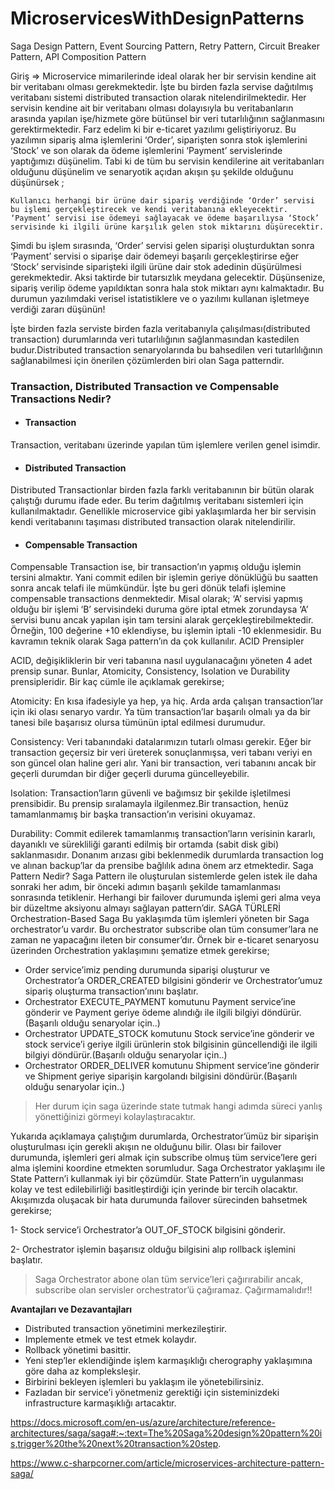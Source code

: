 # MicroservicesWithDesignPatterns
Saga Design Pattern, Event Sourcing Pattern, Retry Pattern, Circuit Breaker Pattern, API Composition Pattern

Giriş => 
Microservice mimarilerinde ideal olarak her bir servisin kendine ait bir veritabanı olması gerekmektedir. İşte bu birden fazla servise dağıtılmış veritabanı sistemi distributed transaction olarak nitelendirilmektedir. Her servisin kendine ait bir veritabanı olması dolayısıyla bu veritabanların arasında yapılan işe/hizmete göre bütünsel bir veri tutarlılığının sağlanmasını gerektirmektedir.
Farz edelim ki bir e-ticaret yazılımı geliştiriyoruz. Bu yazılımın sipariş alma işlemlerini ‘Order’, siparişten sonra stok işlemlerini ‘Stock’ ve son olarak da ödeme işlemlerini ‘Payment’ servislerinde yaptığımızı düşünelim. Tabi ki de tüm bu servisin kendilerine ait veritabanları olduğunu düşünelim ve senaryotik açıdan akışın şu şekilde olduğunu düşünürsek ;

`Kullanıcı herhangi bir ürüne dair sipariş verdiğinde ‘Order’ servisi bu işlemi gerçekleştirecek ve kendi veritabanına ekleyecektir. ‘Payment’ servisi ise ödemeyi sağlayacak ve ödeme başarılıysa ‘Stock’ servisinde ki ilgili ürüne karşılık gelen stok miktarını düşürecektir.`

Şimdi bu işlem sırasında, ‘Order’ servisi gelen siparişi oluşturduktan sonra ‘Payment’ servisi o siparişe dair ödemeyi başarılı gerçekleştirirse eğer ‘Stock’ servisinde siparişteki ilgili ürüne dair stok adedinin düşürülmesi gerekmektedir. Aksi taktirde bir tutarsızlık meydana gelecektir. Düşünsenize, sipariş verilip ödeme yapıldıktan sonra hala stok miktarı aynı kalmaktadır. Bu durumun yazılımdaki verisel istatistiklere ve o yazılımı kullanan işletmeye verdiği zararı düşünün!

İşte  birden fazla serviste birden fazla veritabanıyla çalışılması(distributed transaction) durumlarında veri tutarlılığının sağlanmasından kastedilen budur.Distributed transaction senaryolarında bu bahsedilen veri tutarlılığının sağlanabilmesi için önerilen çözümlerden biri olan Saga patterndir.
### Transaction, Distributed Transaction ve Compensable Transactions Nedir?
* #### Transaction
Transaction, veritabanı üzerinde yapılan tüm işlemlere verilen genel isimdir.
* #### Distributed Transaction
Distributed Transactionlar birden fazla farklı veritabanının bir bütün olarak çalıştığı durumu ifade eder. Bu terim dağıtılmış veritabanı sistemleri için kullanılmaktadır.  Genellikle microservice gibi yaklaşımlarda her bir servisin kendi veritabanını taşıması distributed transaction olarak nitelendirilir.
* #### Compensable Transaction
Compensable Transaction ise, bir transaction’ın yapmış olduğu işlemin tersini almaktır. Yani commit edilen bir işlemin geriye dönüklüğü bu saatten sonra ancak telafi ile mümkündür. İşte bu geri dönük telafi işlemine compensable transactions denmektedir. Misal olarak; ‘A’ servisi yapmış olduğu bir işlemi ‘B’ servisindeki duruma göre iptal etmek zorundaysa ‘A’ servisi bunu ancak yapılan işin tam tersini alarak gerçekleştirebilmektedir. Örneğin, 100 değerine +10 eklendiyse, bu işlemin iptali -10 eklenmesidir. Bu kavramın teknik olarak Saga pattern’ın da çok kullanılır.
ACID Prensipler

ACID, değişikliklerin bir veri tabanına nasıl uygulanacağını yöneten 4 adet prensip sunar. Bunlar, Atomicity, Consistency, Isolation ve Durability prensipleridir. Bir kaç cümle ile açıklamak gerekirse;

Atomicity: En kısa ifadesiyle ya hep, ya hiç. Arda arda çalışan transaction’lar için iki olası senaryo vardır. Ya tüm transaction’lar başarılı olmalı ya da bir tanesi bile başarısız olursa tümünün iptal edilmesi durumudur.

Consistency: Veri tabanındaki datalarımızın tutarlı olması gerekir. Eğer bir transaction geçersiz bir veri üreterek sonuçlanmışsa, veri tabanı veriyi en son güncel olan haline geri alır. Yani bir transaction, veri tabanını ancak bir geçerli durumdan bir diğer geçerli duruma güncelleyebilir.

Isolation: Transaction’ların güvenli ve bağımsız bir şekilde işletilmesi prensibidir. Bu prensip sıralamayla ilgilenmez.Bir transaction, henüz tamamlanmamış bir başka transaction’ın verisini okuyamaz.

Durability: Commit edilerek tamamlanmış transaction’ların verisinin kararlı, dayanıklı ve sürekliliği garanti edilmiş bir ortamda (sabit disk gibi) saklanmasıdır. Donanım arızası gibi beklenmedik durumlarda transaction log ve alınan backup’lar da prensibe bağlılık adına önem arz etmektedir.
Saga Pattern Nedir?
Saga Pattern ile oluşturulan sistemlerde gelen istek ile daha sonraki her adım, bir önceki adımın başarılı şekilde tamamlanması sonrasında tetiklenir. Herhangi bir failover durumunda işlemi geri alma veya bir düzeltme aksiyonu almayı sağlayan pattern’dir.
SAGA TÜRLERİ
Orchestration-Based Saga
Bu yaklaşımda tüm işlemleri yöneten bir Saga orchestrator’u vardır. Bu orchestrator subscribe olan tüm consumer’lara ne zaman ne yapacağını ileten bir consumer’dır. Örnek bir e-ticaret senaryosu üzerinden Orchestration yaklaşımını şematize etmek gerekirse;

* Order service’imiz pending durumunda siparişi oluşturur ve Orchestrator’a ORDER_CREATED bilgisini gönderir ve Orchestrator’umuz sipariş oluşturma transaction’ınını başlatır.
* Orchestrator EXECUTE_PAYMENT komutunu Payment service’ine gönderir ve Payment geriye ödeme alındığı ile ilgili bilgiyi döndürür.(Başarılı olduğu senaryolar için..)
* Orchestrator UPDATE_STOCK komutunu Stock service’ine gönderir ve stock service’i geriye ilgili ürünlerin stok bilgisinin güncellendiği ile ilgili bilgiyi döndürür.(Başarılı olduğu senaryolar için..)
* Orchestrator ORDER_DELIVER komutunu Shipment service’ine gönderir ve Shipment geriye siparişin kargolandı bilgisini döndürür.(Başarılı olduğu senaryolar için..)

> Her durum için saga üzerinde state tutmak hangi adımda süreci yanlış yönettiğinizi görmeyi kolaylaştıracaktır.

Yukarıda açıklamaya çalıştığım durumlarda, Orchestrator’ümüz bir siparişin oluşturulması için gerekli akışın ne olduğunu bilir. Olası bir failover durumunda, işlemleri geri almak için subscribe olmuş tüm service’lere geri alma işlemini koordine etmekten sorumludur. Saga Orchestrator yaklaşımı ile State Pattern’i kullanmak iyi bir çözümdür. State Pattern’in uygulanması kolay ve test edilebilirliği basitleştirdiği için yerinde bir tercih olacaktır.
Akışımızda oluşacak bir hata durumunda failover sürecinden bahsetmek gerekirse;

1- Stock service’i Orchestrator’a OUT_OF_STOCK bilgisini gönderir.

2- Orchestrator işlemin başarısız olduğu bilgisini alıp rollback işlemini başlatır.

> Saga Orchestrator abone olan tüm service’leri çağırırabilir ancak, subscribe olan servisler orchestrator’ü çağıramaz. Çağırmamalıdır!!


**Avantajları ve Dezavantajları**

* Distributed transaction yönetimini merkezileştirir.
* Implemente etmek ve test etmek kolaydır.
* Rollback yönetimi basittir.
* Yeni step’ler eklendiğinde işlem karmaşıklığı cherography yaklaşımına göre daha az kompleksleşir.
* Birbirini bekleyen işlemleri bu yaklaşım ile yönetebilirsiniz.
* Fazladan bir service’i yönetmeniz gerektiği için sisteminizdeki infrastructure karmaşıklığı artacaktır.

https://docs.microsoft.com/en-us/azure/architecture/reference-architectures/saga/saga#:~:text=The%20Saga%20design%20pattern%20is,trigger%20the%20next%20transaction%20step.

https://www.c-sharpcorner.com/article/microservices-architecture-pattern-saga/

